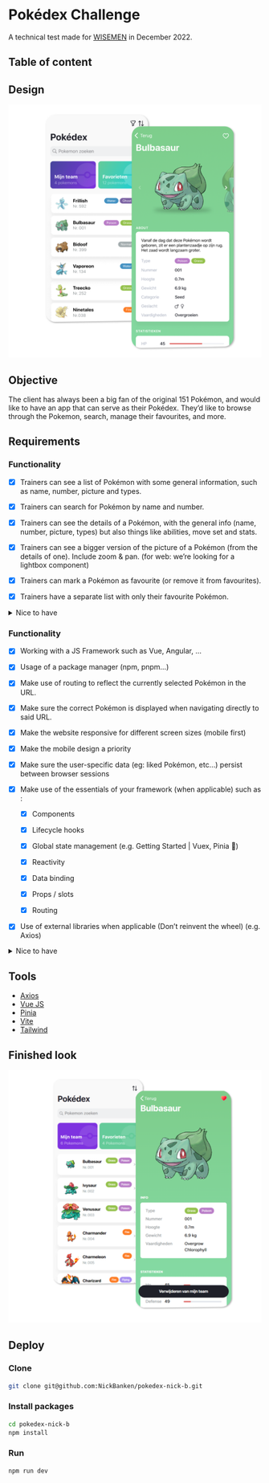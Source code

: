 # Pokédex Challenge

A technical test made for [WISEMEN]('https://wisemen.digital/') in December 2022.

## Table of content

## Design

<p align="center">
<img src="./resources/designPokedex.png" width="600px">
</p>

## Objective

The client has always been a big fan of the original 151 Pokémon, and would like to have an app that can serve as their Pokédex. They’d like to browse through the Pokemon, search, manage their favourites, and more.

## Requirements

### Functionality

- [x] Trainers can see a list of Pokémon with some general information, such as name, number, picture and types.

- [x] Trainers can search for Pokémon by name and number.

- [x] Trainers can see the details of a Pokémon, with the general info (name, number, picture, types) but also things like abilities, move set and stats.

- [x] Trainers can see a bigger version of the picture of a Pokémon (from the details of one). Include zoom & pan. (for web: we’re looking for a lightbox component)

- [x] Trainers can mark a Pokémon as favourite (or remove it from favourites).

- [x] Trainers have a separate list with only their favourite Pokémon.

<details>
<summary>Nice to have</summary>
<br>

- [x] Besides their favourites, trainers would also like to manage their team of Pokémon. A trainer’s team is limited to 6 Pokémon.

- [ ] Quite a few trainers have small devices. The list header (title + search) is quite large, it should collapse when scrolling. [LOW PRIORITY FOR WEB]

- [ ] Trainers would like to see more than one picture for Pokémon if available on the detail screen (think carousel like UI).

- [ ] Trainers would like to see the evolutions of a Pokémon if available, from the detail screen. Given a details API response, you’ll need to get the species detail first using https://pokeapi.co/api/v2/pokemon-species/133, from which you can get the evolution chain using https://pokeapi.co/api/v2/evolution-chain/67.

- [x] Trainers are always on the road in search of new Pokémon so they don’t always have the best connection. The customer would like to have loading and error indicators when data can not be found or it takes long too long.

- [ ] Some trainers have large devices. Your implementation should scale gracefully to larger screens. Even better would be to have a “split view”, with the list of Pokémon on the left, and the details of one on the right.

- [x] Some trainers are forgetful, and don’t remember the name or number of a pokemon. Searching by type (such as “fire”) should also be possible.

- [ ] Trainers are used to seeing the stats of a Pokémon in the typical hexagon graph.
</details>

### Functionality

- [x] Working with a JS Framework such as Vue, Angular, …

- [x] Usage of a package manager (npm, pnpm…)

- [x] Make use of routing to reflect the currently selected Pokémon in the URL.

- [x] Make sure the correct Pokémon is displayed when navigating directly to said URL.

- [x] Make the website responsive for different screen sizes (mobile first)

- [x] Make the mobile design a priority

- [x] Make sure the user-specific data (eg: liked Pokémon, etc…) persist between browser sessions

- [x] Make use of the essentials of your framework (when applicable) such as :

  - [x] Components

  - [x] Lifecycle hooks

  - [x] Global state management (e.g. Getting Started | Vuex, Pinia 🍍)

  - [x] Reactivity

  - [x] Data binding

  - [x] Props / slots

  - [x] Routing

- [x] Use of external libraries when applicable (Don’t reinvent the wheel) (e.g. Axios)

<details>
<summary>Nice to have</summary>
<br>

- [x] Configure a linter to keep your code clean and consistent

- [x] Use Typescript and consistently type all of your functions and custom objects (**Partly.. was learning it on the go.**)

- [x] Use of utility based css frameworks (e.g. Tailwind CSS - Rapidly build modern websites without ever leaving your HTML., Windi CSS)

- [x] Create a ‘404’ page for navigating to URL’s that don’t exist or are invalid

- [x] Use event debouncing/throttling when applicable

- [x] Make sure there is an indicator when loading new data, and make sure no old data is visible when changing selected Pokémon
</details>

## Tools

- [Axios](https://www.npmjs.com/package/axios)
- [Vue JS](https://vuejs.org/)
- [Pinia](https://pinia.vuejs.org/)
- [Vite](https://vitejs.dev/)
- [Tailwind](https://tailwindcss.com/)

## Finished look

<p align="center">
<img src="./resources/previewPokedex.png" width="600px">
</p>

## Deploy

### Clone

```sh
git clone git@github.com:NickBanken/pokedex-nick-b.git
```

### Install packages

```sh
cd pokedex-nick-b
npm install
```

### Run

```sh
npm run dev
```
